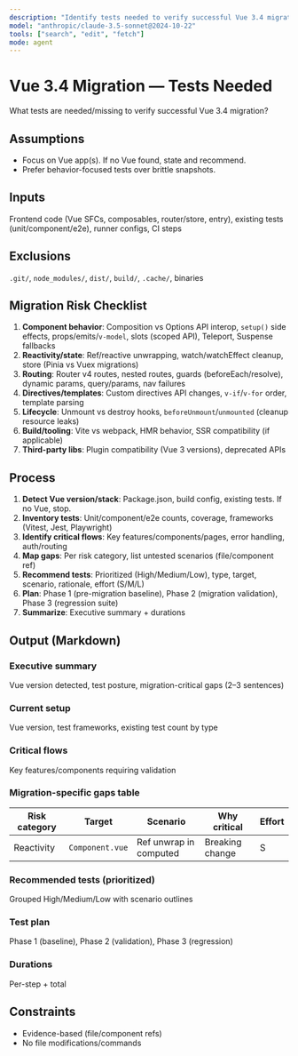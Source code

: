 ```yaml
---
description: "Identify tests needed to verify successful Vue 3.4 migration"
model: "anthropic/claude-3.5-sonnet@2024-10-22"
tools: ["search", "edit", "fetch"]
mode: agent
---
```


# Vue 3.4 Migration — Tests Needed

What tests are needed/missing to verify successful Vue 3.4 migration?

## Assumptions
- Focus on Vue app(s). If no Vue found, state and recommend.
- Prefer behavior-focused tests over brittle snapshots.

## Inputs
Frontend code (Vue SFCs, composables, router/store, entry), existing tests (unit/component/e2e), runner configs, CI steps

## Exclusions
`.git/`, `node_modules/`, `dist/`, `build/`, `.cache/`, binaries

## Migration Risk Checklist
1. **Component behavior**: Composition vs Options API interop, `setup()` side effects, props/emits/`v-model`, slots (scoped API), Teleport, Suspense fallbacks
2. **Reactivity/state**: Ref/reactive unwrapping, watch/watchEffect cleanup, store (Pinia vs Vuex migrations)
3. **Routing**: Router v4 routes, nested routes, guards (beforeEach/resolve), dynamic params, query/params, nav failures
4. **Directives/templates**: Custom directives API changes, `v-if`/`v-for` order, template parsing
5. **Lifecycle**: Unmount vs destroy hooks, `beforeUnmount`/`unmounted` (cleanup resource leaks)
6. **Build/tooling**: Vite vs webpack, HMR behavior, SSR compatibility (if applicable)
7. **Third-party libs**: Plugin compatibility (Vue 3 versions), deprecated APIs

## Process
1. **Detect Vue version/stack**: Package.json, build config, existing tests. If no Vue, stop.
2. **Inventory tests**: Unit/component/e2e counts, coverage, frameworks (Vitest, Jest, Playwright)
3. **Identify critical flows**: Key features/components/pages, error handling, auth/routing
4. **Map gaps**: Per risk category, list untested scenarios (file/component ref)
5. **Recommend tests**: Prioritized (High/Medium/Low), type, target, scenario, rationale, effort (S/M/L)
6. **Plan**: Phase 1 (pre-migration baseline), Phase 2 (migration validation), Phase 3 (regression suite)
7. **Summarize**: Executive summary + durations

## Output (Markdown)

### Executive summary
Vue version detected, test posture, migration-critical gaps (2–3 sentences)

### Current setup
Vue version, test frameworks, existing test count by type

### Critical flows
Key features/components requiring validation

### Migration-specific gaps table
| Risk category | Target | Scenario | Why critical | Effort |
|---------------|--------|----------|--------------|--------|
| Reactivity | `Component.vue` | Ref unwrap in computed | Breaking change | S |

### Recommended tests (prioritized)
Grouped High/Medium/Low with scenario outlines

### Test plan
Phase 1 (baseline), Phase 2 (validation), Phase 3 (regression)

### Durations
Per-step + total

## Constraints
- Evidence-based (file/component refs)
- No file modifications/commands
